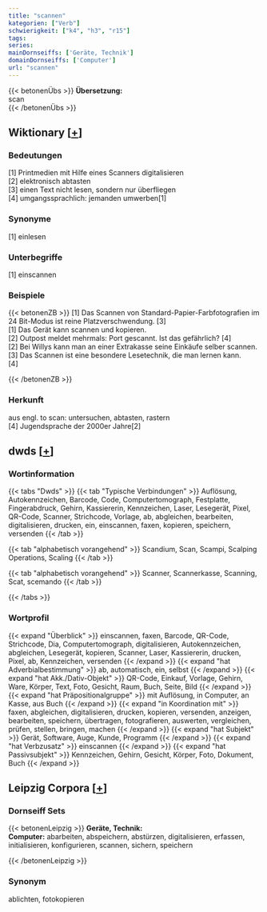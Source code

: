 ```yaml
---
title: "scannen"
kategorien: ["Verb"]
schwierigkeit: ["k4", "h3", "r15"]
tags:
series:
mainDornseiffs: ['Geräte, Technik']
domainDornseiffs: ['Computer']
url: "scannen"
---
```


{{< betonenÜbs >}}
**Übersetzung:**  
scan  
{{< /betonenÜbs >}}

## Wiktionary [[+](https://de.wiktionary.org/wiki/scannen)]

### Bedeutungen
[1] Printmedien mit Hilfe eines Scanners digitalisieren  
[2] elektronisch abtasten  
[3] einen Text nicht lesen, sondern nur überfliegen  
[4] umgangssprachlich: jemanden umwerben[1]  

### Synonyme
[1] einlesen  

### Unterbegriffe
[1] einscannen  

### Beispiele
{{< betonenZB >}}
[1] Das Scannen von Standard-Papier-Farbfotografien im 24 Bit-Modus ist reine Platzverschwendung. [3]  
[1] Das Gerät kann scannen und kopieren.  
[2] Outpost meldet mehrmals: Port gescannt. Ist das gefährlich? [4]  
[2] Bei Willys kann man an einer Extrakasse seine Einkäufe selber scannen.  
[3] Das Scannen ist eine besondere Lesetechnik, die man lernen kann.  
[4]  

{{< /betonenZB >}}
### Herkunft
aus engl. to scan: untersuchen, abtasten, rastern  
[4] Jugendsprache der 2000er Jahre[2]  



## dwds [[+](https://www.dwds.de/wb/scannen)]

### Wortinformation
{{< tabs "Dwds" >}}
{{< tab "Typische Verbindungen" >}}
Auflösung, Autokennzeichen, Barcode, Code, Computertomograph, Festplatte, Fingerabdruck, Gehirn, Kassiererin, Kennzeichen, Laser, Lesegerät, Pixel, QR-Code, Scanner, Strichcode, Vorlage, ab, abgleichen, bearbeiten, digitalisieren, drucken, ein, einscannen, faxen, kopieren, speichern, versenden
{{< /tab >}}

{{< tab "alphabetisch vorangehend" >}}
Scandium, Scan, Scampi, Scalping Operations, Scaling
{{< /tab >}}

{{< tab "alphabetisch vorangehend" >}}
Scanner, Scannerkasse, Scanning, Scat, scemando
{{< /tab >}}

{{< /tabs >}}

### Wortprofil
{{< expand "Überblick" >}} einscannen, faxen, Barcode, QR-Code, Strichcode, Dia, Computertomograph, digitalisieren, Autokennzeichen, abgleichen, Lesegerät, kopieren, Scanner, Laser, Kassiererin, drucken, Pixel, ab, Kennzeichen, versenden {{< /expand >}}
{{< expand "hat Adverbialbestimmung" >}} ab, automatisch, ein, selbst {{< /expand >}}
{{< expand "hat Akk./Dativ-Objekt" >}} QR-Code, Einkauf, Vorlage, Gehirn, Ware, Körper, Text, Foto, Gesicht, Raum, Buch, Seite, Bild {{< /expand >}}
{{< expand "hat Präpositionalgruppe" >}} mit Auflösung, in Computer, an Kasse, aus Buch {{< /expand >}}
{{< expand "in Koordination mit" >}} faxen, abgleichen, digitalisieren, drucken, kopieren, versenden, anzeigen, bearbeiten, speichern, übertragen, fotografieren, auswerten, vergleichen, prüfen, stellen, bringen, machen {{< /expand >}}
{{< expand "hat Subjekt" >}} Gerät, Software, Auge, Kunde, Programm {{< /expand >}}
{{< expand "hat Verbzusatz" >}} einscannen {{< /expand >}}
{{< expand "hat Passivsubjekt" >}} Kennzeichen, Gehirn, Gesicht, Körper, Foto, Dokument, Buch {{< /expand >}}

## Leipzig Corpora [[+](https://corpora.uni-leipzig.de/en/res?word=scannen&corpusId=deu_newscrawl-public_2018)]

### Dornseiff Sets
{{< betonenLeipzig >}}
**Geräte, Technik:**  
**Computer:** abarbeiten, abspeichern, abstürzen, digitalisieren, erfassen, initialisieren, konfigurieren, scannen, sichern, speichern  

{{< /betonenLeipzig >}}

### Synonym
ablichten, fotokopieren

